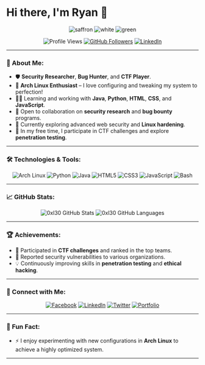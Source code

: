 # Hi there, I'm Ryan 👋

<p align="center">
  <img src="https://readme-typing-svg.herokuapp.com?font=Fira+Code&weight=500&size=30&duration=4000&pause=500&color=FF9933&width=200&height=45&lines=Independent;Arch+Linux" alt="saffron">
  <img src="https://readme-typing-svg.herokuapp.com?font=Fira+Code&weight=500&size=30&duration=4000&pause=500&color=FFFFFF&width=200&height=45&lines=Security;Enthusiast+" alt="white">
  <img src="https://readme-typing-svg.herokuapp.com?font=Fira+Code&weight=500&size=30&duration=4000&pause=500&color=138808&width=200&height=45&lines=Researcher;Linux+Lover" alt="green">
</p>

<p align="center">
  <img src="https://komarev.com/ghpvc/?username=0xl30&color=blueviolet" alt="Profile Views" />
  <a href="https://github.com/0xl30?tab=followers"><img src="https://img.shields.io/github/followers/0xl30?label=Followers&style=social" alt="GitHub Followers"></a>
  <a href="https://www.linkedin.com/in/0xl30/"><img src="https://img.shields.io/badge/-LinkedIn-blue?style=flat-square&logo=linkedin" alt="LinkedIn"></a>
</p>

---

### 🔐 About Me:
- 🛡️ **Security Researcher**, **Bug Hunter**, and **CTF Player**.
- 🐧 **Arch Linux Enthusiast** – I love configuring and tweaking my system to perfection!
- 👨‍💻 Learning and working with **Java**, **Python**, **HTML**, **CSS**, and **JavaScript**.
- 🤝 Open to collaboration on **security research** and **bug bounty** programs.
- 🌱 Currently exploring advanced web security and **Linux hardening**.
- 🎯 In my free time, I participate in CTF challenges and explore **penetration testing**.

---

### 🛠️ Technologies & Tools:
<p align="center">
  <img src="https://img.shields.io/badge/Arch-Linux-1793D1?style=for-the-badge&logo=arch-linux" alt="Arch Linux" />
  <img src="https://img.shields.io/badge/Python-3670A0?style=for-the-badge&logo=python&logoColor=ffdd54" alt="Python" />
  <img src="https://img.shields.io/badge/Java-ED8B00?style=for-the-badge&logo=java&logoColor=white" alt="Java" />
  <img src="https://img.shields.io/badge/HTML5-E34F26?style=for-the-badge&logo=html5&logoColor=white" alt="HTML5" />
  <img src="https://img.shields.io/badge/CSS3-1572B6?style=for-the-badge&logo=css3&logoColor=white" alt="CSS3" />
  <img src="https://img.shields.io/badge/JavaScript-F7DF1E?style=for-the-badge&logo=javascript&logoColor=black" alt="JavaScript" />
  <img src="https://img.shields.io/badge/Bash-4EAA25?style=for-the-badge&logo=gnu-bash&logoColor=white" alt="Bash" />
</p>

---

### 📈 GitHub Stats:
<p align="center">
  <img src="https://github-readme-stats.vercel.app/api?username=0xl30&show_icons=true&theme=radical" alt="0xl30 GitHub Stats" />
  <img src="https://github-readme-stats.vercel.app/api/top-langs/?username=0xl30&layout=compact&theme=radical" alt="0xl30 GitHub Languages" />
</p>

---

### 🏆 Achievements:
- 🥇 Participated in **CTF challenges** and ranked in the top teams.
- 🐞 Reported security vulnerabilities to various organizations.
- 💡 Continuously improving skills in **penetration testing** and **ethical hacking**.

---

### 🔗 Connect with Me:
<p align="center">
    <a href="https://facebook.com/0xL30"><img src="https://img.shields.io/badge/Facebook-1877F2?style=for-the-badge&logo=facebook&logoColor=white" alt="Facebook"></a>
  <a href="https://linkedin.com/in/0xl30"><img src="https://img.shields.io/badge/-LinkedIn-0077B5?style=for-the-badge&logo=linkedin" alt="LinkedIn"></a>
  <a href="https://twitter.com/"><img src="https://img.shields.io/badge/Twitter-1DA1F2?style=for-the-badge&logo=twitter&logoColor=white" alt="Twitter"></a>
  <a href="https://0xl30.medium.com/"><img src="https://img.shields.io/badge/Portfolio-Website-brightgreen?style=for-the-badge" alt="Portfolio"></a>
</p>

---

### 🚀 Fun Fact:
- ⚡ I enjoy experimenting with new configurations in **Arch Linux** to achieve a highly optimized system.

---

